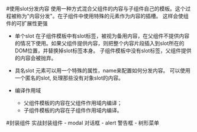 #使用slot分发内容 
使用一种方式混合父组件的内容与子组件自己的模板。这个过程被称为"内容分发"。在子组件中使用特殊的<slot>元素作为内容的插槽。
这样会使组件的可扩展性更强

- 单个slot
    在子组件模板中有slot标签，被视为备用内容，在父组件不提供内容的情况下使用。如果父组件提供内容，则把整个内容片段插入到slot所在的DOM位置，并替换掉slot标签本身。
    子组件模板中没有slot标签，父组件提供的内容会被抛弃。
    
- 具名slot
    <slot>元素可以用一个特殊的属性，name来配置如何分发内容。
    可以使用一个匿名的slot, 处理那些没有对象slot的内容。
- 编译作用域
    - 父组件模板的内容在父组件作用域内编译；
    - 子组件模板的内容在子组件作用域内编译。
    
#封装组件
实战封装组件
    - modal 对话框 
    - alert 警告框 
    - 树形菜单
    